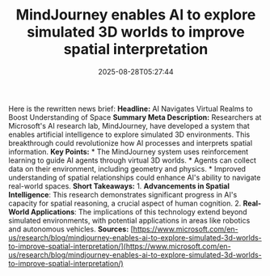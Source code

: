 ﻿---
title: "MindJourney enables AI to explore simulated 3D worlds to improve spatial interpretation"
date: "2025-08-28T05:27:44"
category: "Markets"
summary: ""
slug: "mindjourney enables ai to explore simulated 3d worlds to imp"
source_urls:
  - "https://www.microsoft.com/en-us/research/blog/mindjourney-enables-ai-to-explore-simulated-3d-worlds-to-improve-spatial-interpretation/"
seo:
  title: "MindJourney enables AI to explore simulated 3D worlds to improve spatial interpretation | Hash n Hedge"
  description: ""
  keywords: ["news", "markets", "brief"]
---
Here is the rewritten news brief:  **Headline:** AI Navigates Virtual Realms to Boost Understanding of Space  **Summary Meta Description:** Researchers at Microsoft's AI research lab, MindJourney, have developed a system that enables artificial intelligence to explore simulated 3D environments. This breakthrough could revolutionize how AI processes and interprets spatial information.  **Key Points:**  * The MindJourney system uses reinforcement learning to guide AI agents through virtual 3D worlds. * Agents can collect data on their environment, including geometry and physics. * Improved understanding of spatial relationships could enhance AI's ability to navigate real-world spaces.  **Short Takeaways:**  1. **Advancements in Spatial Intelligence**: This research demonstrates significant progress in AI's capacity for spatial reasoning, a crucial aspect of human cognition. 2. **Real-World Applications**: The implications of this technology extend beyond simulated environments, with potential applications in areas like robotics and autonomous vehicles.  **Sources:** [https://www.microsoft.com/en-us/research/blog/mindjourney-enables-ai-to-explore-simulated-3d-worlds-to-improve-spatial-interpretation/](https://www.microsoft.com/en-us/research/blog/mindjourney-enables-ai-to-explore-simulated-3d-worlds-to-improve-spatial-interpretation/) 
